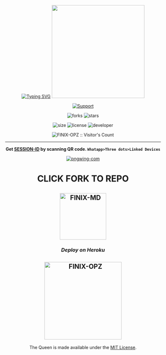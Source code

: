 <div align="center">
<a href="https://git.io/typing-svg"><img src="https://readme-typing-svg.demolab.com?font=Bungee+Shade&size=50&pause=1000&color=F710B1&center=true&width=910&height=100&lines=I'm+FINIX-MD;Multi+Device+Whatsapp+Bot;Coded+By+FINIX+OPZ" alt="Typing SVG" /></a>

 
 <img src="https://i.imgur.com/eFeTqtn.jpeg" width="300" height="300"/>

 
 
 
 <p align="center">
  <a href="https://github.com/FINIX-OPZ"><img title="Support" src="https://img.shields.io/badge/maintained-Yes-cyan.svg?style=for-the-badge&logo=xcode" /></a>
</p>


 ![forks](https://img.shields.io/github/forks/FINIX-OPZ/QUEEN-UPDATE?label=Forks&style=social)
![stars](https://img.shields.io/github/stars/FINIX-OPZ/QUEEN-UPDATE??style=social)

![size](https://img.shields.io/github/repo-size/FINIX-OPZ/QUEEN-UPDATE??color=purple&label=Repo%20Size&style=plastic)
![license](https://img.shields.io/github/license/FINIX-OPZ/QUEEN-UPDATE??color=purple&label=License&style=plastic)
![developer](https://img.shields.io/static/v1?label=Author&message=FINIX%20OPZ&color=purple&style=plastic)
 
 <p align="center"><img src="https://profile-counter.glitch.me/{FINIX-OPZ}/count.svg" alt="FINIX-OPZ :: Visitor's Count" /></p>

 
 

---

**Get [SESSION-ID](https://queen-md-qr.darkwinzo.repl.co/) by scanning QR code. `Whatapp>Three dots>Linked Devices`**   

 
<a href="https://queen-qr.darkwinso.repl.co/"><img src="https://i.ibb.co/0BgD6LF/pngwing-com.png" alt="pngwing-com" border="0"></a>

 

 
# CLICK FORK TO REPO


<a href="https://github.com/FINIX-OPZ/FINIX-MD/fork"><img title="FINIX-MD" src="https://wac-cdn.atlassian.com/dam/jcr:8da54c66-2109-41df-af77-b575b30e2edc/Git@2x.png?cdnVersion=745" width="150"></a> 
-- 

 
 

 
### ***Deploy on Heroku***

<a href="https://heroku.com/deploy?template=https://github.com/FINIX-OPZ/FINIX-MD "><img title=FINIX-OPZ src="https://www.herokucdn.com/deploy/button.svg" width="250"></a>
---
 
 

The Queen is made available under the [MIT License](https://github.com/FINIX-OPZ/FINIX-MD/blob/main/LICENCE). 
